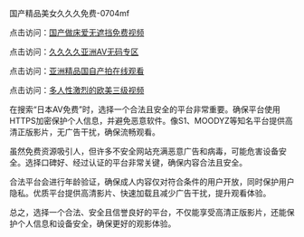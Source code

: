 
国产精品美女久久久免费-0704mf

点击访问：<a href="https://gsd-agv.pages.dev/">国产做床爱无遮挡免费视频</a>

点击访问：<a href="https://gda-c7m.pages.dev/">久久久久亚洲AV无码专区</a>

点击访问：<a href="https://tfda.pages.dev/">亚洲精品国自产拍在线观看</a>

点击访问：<a href="https://bsdf-5f5.pages.dev/">多人性激烈的欧美三级视频</a>


在搜索“日本AV免费”时，选择一个合法且安全的平台非常重要。确保平台使用HTTPS加密保护个人信息，并避免恶意软件。像S1、MOODYZ等知名平台提供高清正版影片，无广告干扰，确保流畅观看。

虽然免费资源吸引人，但许多不安全网站充满恶意广告和病毒，可能危害设备安全。选择口碑好、经过认证的平台非常关键，确保内容合法且安全。

合法平台会进行年龄验证，确保成人内容仅对符合条件的用户开放，同时保护用户隐私。优质平台提供高清影片、快速加载且减少广告干扰，提升观看体验。

总之，选择一个合法、安全且信誉良好的平台，不仅能享受高清正版影片，还能保护个人信息和设备安全，确保更好的观影体验。

<span style="display:none;">[Canonical link](）</span>
